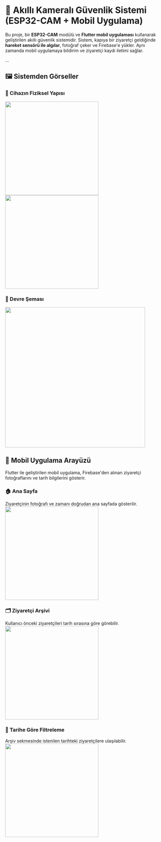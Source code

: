 # 🔐 Akıllı Kameralı Güvenlik Sistemi (ESP32-CAM + Mobil Uygulama)

Bu proje, bir **ESP32-CAM** modülü ve **Flutter mobil uygulaması** kullanarak geliştirilen akıllı güvenlik sistemidir. Sistem, kapıya bir ziyaretçi geldiğinde **hareket sensörü ile algılar**, fotoğraf çeker ve Firebase'e yükler. Aynı zamanda mobil uygulamaya bildirim ve ziyaretçi kaydı iletimi sağlar.

...

## 🖼️ Sistemden Görseller

### 📸 Cihazın Fiziksel Yapısı
<img src="images/WhatsApp Görsel 2025-06-21 saat 15.24.56_6af6deef.jpg" width="300"/> <img src="images/WhatsApp Görsel 2025-06-21 saat 15.24.57_04fe2975.jpg" width="300"/>

### 🔌 Devre Şeması
<img src="images/WhatsApp Görsel 2025-06-21 saat 15.24.57_f95fd234.jpg" width="450"/>

## 📱 Mobil Uygulama Arayüzü

Flutter ile geliştirilen mobil uygulama, Firebase'den alınan ziyaretçi fotoğraflarını ve tarih bilgilerini gösterir.

### 🏠 Ana Sayfa
Ziyaretçinin fotoğrafı ve zamanı doğrudan ana sayfada gösterilir.
<img src="images/WhatsApp Görsel 2025-06-21 saat 15.54.09_2df79d93.jpg" width="300"/>

### 🗂️ Ziyaretçi Arşivi
Kullanıcı önceki ziyaretçileri tarih sırasına göre görebilir.
<img src="images/WhatsApp Görsel 2025-06-21 saat 16.26.08_519141a0.jpg" width="300"/>

### 📅 Tarihe Göre Filtreleme
Arşiv sekmesinde istenilen tarihteki ziyaretçilere ulaşılabilir.
<img src="images/WhatsApp Görsel 2025-06-21 saat 16.26.21_539c5b28.jpg" width="300"/>

